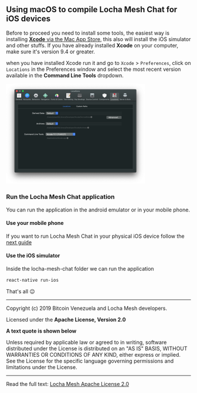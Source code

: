 ## Using macOS to compile Locha Mesh Chat for iOS devices
Before to proceed you need to install some tools, the easiest way is installing [**Xcode** via the Mac App Store](https://itunes.apple.com/us/app/xcode/id497799835?mt=12), this also will install the iOS simulator and other stuffs. If you have already installed **Xcode** on your computer, make sure it's version 9.4 or greater.

when you have installed Xcode run it and go to `Xcode` > `Preferences`, click on `Locations` in the Preferences window and select the most recent version available in the **Command Line Tools** dropdown.

<img src="files/CLT_selection.png" width="75%"/>

### Run the Locha Mesh Chat application

You can run the application in the android emulator or in your mobile phone.

#### Use your mobile phone

If you want to run Locha Mesh Chat in your physical iOS device follow the [next guide](https://facebook.github.io/react-native/docs/next/running-on-device)

#### Use the iOS simulator

Inside the locha-mesh-chat folder we can run the application

```bash
react-native run-ios
```

That's all :wink:

___
Copyright (c) 2019 Bitcoin Venezuela and Locha Mesh developers.

Licensed under the **Apache License, Version 2.0**

**A text quote is shown below**

Unless required by applicable law or agreed to in writing, software
distributed under the License is distributed on an "AS IS" BASIS,
WITHOUT WARRANTIES OR CONDITIONS OF ANY KIND, either express or implied.
See the License for the specific language governing permissions and
limitations under the License.
___
Read the full text:
[Locha Mesh Apache License 2.0](https://github.com/btcven/LochaMesh-Chat/blob/master/LICENSE)
